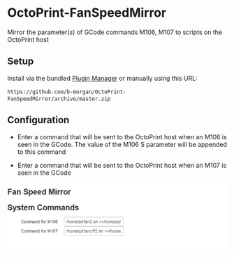 # OctoPrint-FanSpeedMirror

Mirror the parameter(s) of GCode commands M106, M107 to scripts on the OctoPrint host

## Setup

Install via the bundled [Plugin Manager](https://github.com/foosel/OctoPrint/wiki/Plugin:-Plugin-Manager)
or manually using this URL:

    https://github.com/b-morgan/OctoPrint-FanSpeedMirror/archive/master.zip

## Configuration

* Enter a command that will be sent to the OctoPrint host when an M106 is seen in the GCode. The value of the M106 S parameter will be appended to this command

* Enter a command that will be sent to the OctoPrint host when an M107 is seen in the GCode

![](./extras/settings.png)

